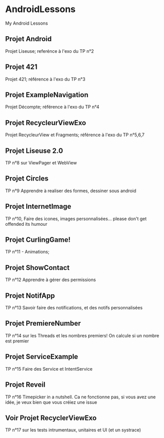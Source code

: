 # AndroidLessons
My Android Lessons

## Projet Android
Projet Liseuse; referénce à l'exo du TP n°2

## Projet 421
Projet 421; référence à l'exo du TP n°3

## Projet ExampleNavigation
Projet Décompte; référence à l'exo du TP n°4

## Projet RecycleurViewExo
Projet RecycleurView et Fragments; référence à l'exo du TP n°5,6,7

## Projet Liseuse 2.0
TP n°8 sur ViewPager et WebView

## Projet Circles
TP n°9 Apprendre à realiser des formes, dessiner sous android

## Projet InternetImage
TP n°10, Faire des icones, images personnalisées... please don't get offended its humour

## Projet CurlingGame!
TP n°11 - Animations;

## Projet ShowContact
TP n°12 Apprendre à gérer des permissions

## Projet NotifApp
TP n°13 Savoir faire des notifications, et des notifs personnalisées

## Projet PremiereNumber
TP n°14 sur les Threads et les nombres premiers! On calcule si un nombre est premier

## Projet ServiceExample
TP n°15 Faire des Service et IntentService

## Projet Reveil
TP n°16 Timepicker in a nutshell. Ca ne fonctionne pas, si vous avez une idée, je veux bien que vous créiez une issue

## Voir Projet RecyclerViewExo
TP n°17 sur les tests intrumentaux, unitaires et UI (et un systrace)